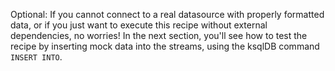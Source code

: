Optional: If you cannot connect to a real datasource with properly formatted data, or if you just want to execute this recipe without external dependencies, no worries! In the next section, you'll see how to test the recipe by inserting mock data into the streams, using the ksqlDB command `INSERT INTO`.
